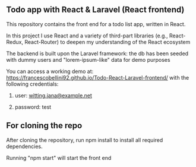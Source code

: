## Todo app with React & Laravel (React frontend) 
This repository contains the front end for a todo list app, written in React.

In this project I use React and a variety of third-part libraries (e.g., React-Redux, React-Router) to deepen my understanding of the React ecosystem

The backend is built upon the Laravel framework: the db has been seeded with dummy users and "lorem-ipsum-like" data for demo purposes

You can access a working demo at: https://francescobellini92.github.io/Todo-React-Laravel-frontend/  with the following credentials:

1) user: witting.jana@example.net
   
2) password: test


## For cloning the repo
After cloning the repository, run npm install to install all required dependencies.

Running "npm start" will start the front end 

